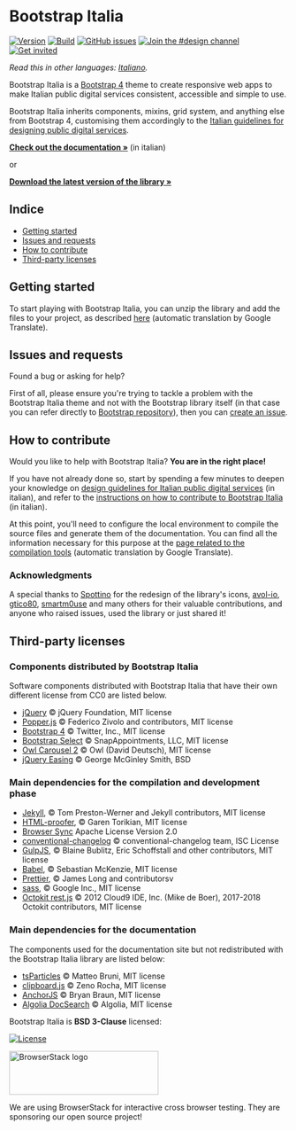 # Bootstrap Italia

[![Version](https://img.shields.io/npm/v/bootstrap-italia.svg?logo=npm)](https://github.com/italia/bootstrap-italia/releases)
[![Build](https://github.com/italia/bootstrap-italia/actions/workflows/ci.yml/badge.svg)](https://github.com/italia/bootstrap-italia/actions)
[![GitHub issues](https://img.shields.io/github/issues/italia/bootstrap-italia.svg)](https://github.com/italia/bootstrap-italia/issues)
[![Join the #design channel](https://img.shields.io/badge/Slack%20channel-%23design-blue.svg)](https://developersitalia.slack.com/messages/C7VPAUVB3/)
[![Get invited](https://slack.developers.italia.it/badge.svg)](https://slack.developers.italia.it/)

_Read this in other languages: [Italiano](README.md)._

Bootstrap Italia is a [Bootstrap 4](https://getbootstrap.com/docs/4.6/getting-started/introduction/) theme to create responsive web apps to make Italian public digital services consistent, accessible and simple to use.

Bootstrap Italia inherits components, mixins, grid system, and anything else from Bootstrap 4, customising them accordingly to the [Italian guidelines for designing public digital services](https://docs.italia.it/italia/designers-italia/design-linee-guida-docs/).

**[Check out the documentation »](https://italia.github.io/bootstrap-italia/)** (in italian)

or

**[Download the latest version of the library »](https://github.com/italia/bootstrap-italia/releases)**

## Indice

- [Getting started](#getting-started)
- [Issues and requests](#issues-and-requests)
- [How to contribute](#how-to-contribute)
- [Third-party licenses](#third-party-licenses)

## Getting started

To start playing with Bootstrap Italia, you can unzip the library and add the files to your project, as described [here](https://translate.google.it/translate?hl=it&sl=it&tl=en&u=https%3A%2F%2Fitalia.github.io%2Fbootstrap-italia%2Fdocs%2Fcome-iniziare%2Fintroduzione%2F) (automatic translation by Google Translate).

## Issues and requests

Found a bug or asking for help?

First of all, please ensure you're trying to tackle a problem with the Bootstrap Italia theme and not with the Bootstrap library itself (in that case you can refer directly to [Bootstrap repository](https://github.com/twbs/bootstrap)), then
you can [create an issue](https://github.com/italia/bootstrap-italia/issues).

## How to contribute

Would you like to help with Bootstrap Italia? **You are in the right place!**

If you have not already done so, start by spending a few minutes to deepen your knowledge on [design guidelines for Italian public digital services](https://docs.italia.it/italia/designers-italia/design-linee-guida-docs/) (in italian), and refer to the [instructions on how to contribute to Bootstrap Italia](https://github.com/italia/bootstrap-italia/blob/master/CONTRIBUTING.md) (in italian).

At this point, you'll need to configure the local environment to compile the source files and generate them
of the documentation. You can find all the information necessary for this purpose at the [page related to the compilation tools](https://translate.google.it/translate?hl=it&sl=it&tl=en&u=https%3A%2F%2Fitalia.github.io%2Fbootstrap-italia%2Fdocs%2Fcome-iniziare%2Fstrumenti-di-compilazione%2F) (automatic translation by Google Translate).

### Acknowledgments

A special thanks to [Spottino](https://github.com/Spottino) for the redesign of the library's icons, [avol-io](https://github.com/avol-io), [gtico80](https://github.com/gtico80), [smartm0use](https://github.com/smartm0use) and many others for their valuable contributions, and anyone who raised issues, used the library or just shared it!

## Third-party licenses

### Components distributed by Bootstrap Italia

Software components distributed with Bootstrap Italia that have their own different license from CC0 are listed below.

- [jQuery](https://jquery.com/) © jQuery Foundation, MIT license
- [Popper.js](https://popper.js.org/) © Federico Zivolo and contributors, MIT license
- [Bootstrap 4](https://getbootstrap.com/) © Twitter, Inc., MIT license
- [Bootstrap Select](https://developer.snapappointments.com/bootstrap-select/) © SnapAppointments, LLC, MIT license
- [Owl Carousel 2](https://owlcarousel2.github.io/OwlCarousel2/) © Owl (David Deutsch), MIT license
- [jQuery Easing](http://gsgd.co.uk/sandbox/jquery/easing/) © George McGinley Smith, BSD

### Main dependencies for the compilation and development phase

- [Jekyll](https://jekyllrb.com), © Tom Preston-Werner and Jekyll contributors, MIT license
- [HTML-proofer](https://github.com/gjtorikian/html-proofer), © Garen Torikian, MIT license
- [Browser Sync](https://www.browsersync.io/) Apache License Version 2.0
- [conventional-changelog](https://github.com/conventional-changelog/conventional-changelog/) © conventional-changelog team, ISC License
- [GulpJS](https://gulpjs.com/), © Blaine Bublitz, Eric Schoffstall and other contributors, MIT license
- [Babel](https://babeljs.io/), © Sebastian McKenzie, MIT license
- [Prettier](https://prettier.io/), © James Long and contributorsv
- [sass](https://github.com/sass/dart-sass), © Google Inc., MIT license
- [Octokit rest.js](https://octokit.github.io/rest.js/) © 2012 Cloud9 IDE, Inc. (Mike de Boer), 2017-2018 Octokit contributors, MIT license

### Main dependencies for the documentation

The components used for the documentation site but not redistributed with the Bootstrap Italia library are listed below:

- [tsParticles](https://particles.js.org/) © Matteo Bruni, MIT license
- [clipboard.js](https://clipboardjs.com/) © Zeno Rocha, MIT license
- [AnchorJS](https://www.bryanbraun.com/anchorjs/) © Bryan Braun, MIT license
- [Algolia DocSearch](https://docsearch.algolia.com/) © Algolia, MIT license

Bootstrap Italia is **BSD 3-Clause** licensed:

[![License](https://img.shields.io/github/license/italia/bootstrap-italia.svg)](https://github.com/italia/bootstrap-italia/blob/master/LICENSE)

<a href="https://www.browserstack.com/" target="_blank"><img src="docs/assets/img/browserstack-logo.png" alt="BrowserStack logo" width="270" height="79" /></a>

We are using BrowserStack for interactive cross browser testing. They are sponsoring our open source project!
